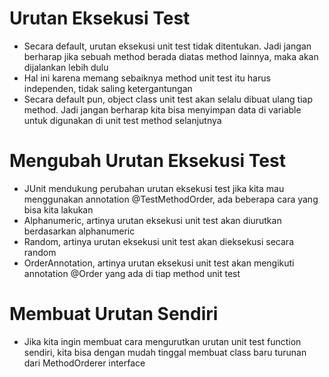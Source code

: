 # Urutan Eksekusi Test

- Secara default, urutan eksekusi unit test tidak ditentukan. Jadi jangan berharap jika sebuah method berada diatas method lainnya, maka akan dijalankan lebih dulu
- Hal ini karena memang sebaiknya method unit test itu harus independen, tidak saling ketergantungan
- Secara default pun, object class unit test akan selalu dibuat ulang tiap method. Jadi jangan berharap kita bisa menyimpan data di variable untuk digunakan di unit test method selanjutnya

# Mengubah Urutan Eksekusi Test

- JUnit mendukung perubahan urutan eksekusi test jika kita mau menggunakan annotation @TestMethodOrder, ada beberapa cara yang bisa kita lakukan
- Alphanumeric, artinya urutan eksekusi unit test akan diurutkan berdasarkan alphanumeric
- Random, artinya urutan eksekusi unit test akan dieksekusi secara random
- OrderAnnotation, artinya urutan eksekusi unit test akan mengikuti annotation @Order yang ada di tiap method unit test

# Membuat Urutan Sendiri

- Jika kita ingin membuat cara mengurutkan urutan unit test function sendiri, kita bisa dengan mudah tinggal membuat class baru turunan dari MethodOrderer interface